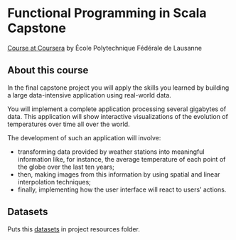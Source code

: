 # Functional Programming in Scala Capstone

[Course at Coursera](https://www.coursera.org/learn/scala-capstone/home/welcome) by École Polytechnique Fédérale de Lausanne

## About this course

In the final capstone project you will apply the skills you learned by building a large data-intensive application using real-world data.

You will implement a complete application processing several gigabytes of data. This application will show interactive visualizations of the evolution of temperatures over time all over the world.

The development of such an application will involve:

- transforming data provided by weather stations into meaningful information like, for instance, the average temperature of each point of the globe over the last ten years;
- then, making images from this information by using spatial and linear interpolation techniques;
- finally, implementing how the user interface will react to users’ actions.


## Datasets
Puts this [datasets](http://alaska.epfl.ch/files/scala-capstone-data.zip) in project resources folder.
